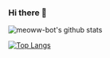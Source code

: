 ### Hi there 👋

![meoww-bot's github stats](https://github-readme-stats.vercel.app/api?username=yanxiangrong&show_icons=true)

[![Top Langs](https://github-readme-stats.vercel.app/api/top-langs/?username=yanxiangrong&layout=compact&langs_count=12)](https://github.com/yanxiangrong/github-readme-stats)

<!--
**yanxiangrong/yanxiangrong** is a ✨ _special_ ✨ repository because its `README.md` (this file) appears on your GitHub profile.

Here are some ideas to get you started:

- 🔭 I’m currently working on ...
- 🌱 I’m currently learning ...
- 👯 I’m looking to collaborate on ...
- 🤔 I’m looking for help with ...
- 💬 Ask me about ...
- 📫 How to reach me: ...
- 😄 Pronouns: ...
- ⚡ Fun fact: ...
-->

